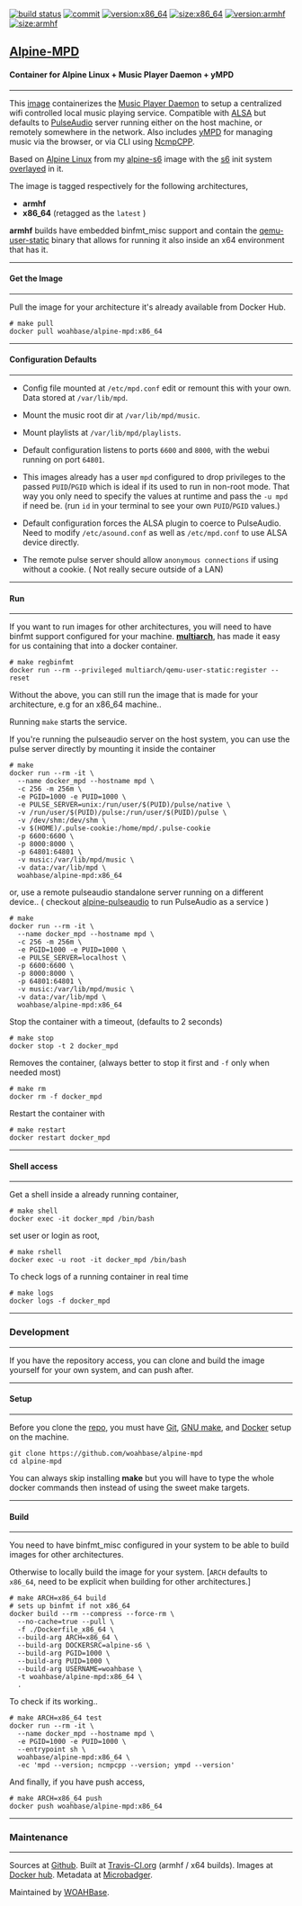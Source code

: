 [![build status][251]][232] [![commit][255]][231] [![version:x86_64][256]][235] [![size:x86_64][257]][235] [![version:armhf][258]][236] [![size:armhf][259]][236]

## [Alpine-MPD][234]
#### Container for Alpine Linux + Music Player Daemon + yMPD
---

This [image][233] containerizes the [Music Player Daemon][135] to
setup a centralized wifi controlled local music playing service.
Compatible with [ALSA][136] but defaults to [PulseAudio][137]
server running either on the host machine, or remotely somewhere
in the network. Also includes [yMPD][138] for managing music via
the browser, or via CLI using [NcmpCPP][139].

Based on [Alpine Linux][131] from my [alpine-s6][132] image with
the [s6][133] init system [overlayed][134] in it.

The image is tagged respectively for the following architectures,
* **armhf**
* **x86_64** (retagged as the `latest` )

**armhf** builds have embedded binfmt_misc support and contain the
[qemu-user-static][105] binary that allows for running it also inside
an x64 environment that has it.

---
#### Get the Image
---

Pull the image for your architecture it's already available from
Docker Hub.

```
# make pull
docker pull woahbase/alpine-mpd:x86_64
```

---
#### Configuration Defaults
---

* Config file mounted at `/etc/mpd.conf` edit or remount this
  with your own. Data stored at `/var/lib/mpd`.

* Mount the music root dir at `/var/lib/mpd/music`.

* Mount playlists at `/var/lib/mpd/playlists`.

* Default configuration listens to ports `6600` and `8000`, with
  the webui running on port `64801`.

* This images already has a user `mpd` configured to drop
  privileges to the passed `PUID`/`PGID` which is ideal if its
  used to run in non-root mode. That way you only need to specify
  the values at runtime and pass the `-u mpd` if need be. (run
  `id` in your terminal to see your own `PUID`/`PGID` values.)

* Default configuration forces the ALSA plugin to coerce to
  PulseAudio. Need to modify `/etc/asound.conf` as well as
  `/etc/mpd.conf` to use ALSA device directly.

* The remote pulse server should allow `anonymous connections` if
  using without a cookie. ( Not really secure outside of a LAN)

---
#### Run
---

If you want to run images for other architectures, you will need
to have binfmt support configured for your machine. [**multiarch**][104],
has made it easy for us containing that into a docker container.

```
# make regbinfmt
docker run --rm --privileged multiarch/qemu-user-static:register --reset
```

Without the above, you can still run the image that is made for your
architecture, e.g for an x86_64 machine..

Running `make` starts the service.

If you're running the pulseaudio server on the host system, you
can use the pulse server directly by mounting it inside the
container

```
# make
docker run --rm -it \
  --name docker_mpd --hostname mpd \
  -c 256 -m 256m \
  -e PGID=1000 -e PUID=1000 \
  -e PULSE_SERVER=unix:/run/user/$(PUID)/pulse/native \
  -v /run/user/$(PUID)/pulse:/run/user/$(PUID)/pulse \
  -v /dev/shm:/dev/shm \
  -v $(HOME)/.pulse-cookie:/home/mpd/.pulse-cookie
  -p 6600:6600 \
  -p 8000:8000 \
  -p 64801:64801 \
  -v music:/var/lib/mpd/music \
  -v data:/var/lib/mpd \
  woahbase/alpine-mpd:x86_64
```

or, use a remote pulseaudio standalone server running on
a different device.. ( checkout [alpine-pulseaudio][140] to run
PulseAudio as a service )

```
# make
docker run --rm -it \
  --name docker_mpd --hostname mpd \
  -c 256 -m 256m \
  -e PGID=1000 -e PUID=1000 \
  -e PULSE_SERVER=localhost \
  -p 6600:6600 \
  -p 8000:8000 \
  -p 64801:64801 \
  -v music:/var/lib/mpd/music \
  -v data:/var/lib/mpd \
  woahbase/alpine-mpd:x86_64
```

Stop the container with a timeout, (defaults to 2 seconds)

```
# make stop
docker stop -t 2 docker_mpd
```

Removes the container, (always better to stop it first and `-f`
only when needed most)

```
# make rm
docker rm -f docker_mpd
```

Restart the container with

```
# make restart
docker restart docker_mpd
```

---
#### Shell access
---

Get a shell inside a already running container,

```
# make shell
docker exec -it docker_mpd /bin/bash
```

set user or login as root,

```
# make rshell
docker exec -u root -it docker_mpd /bin/bash
```

To check logs of a running container in real time

```
# make logs
docker logs -f docker_mpd
```

---
### Development
---

If you have the repository access, you can clone and
build the image yourself for your own system, and can push after.

---
#### Setup
---

Before you clone the [repo][231], you must have [Git][101], [GNU make][102],
and [Docker][103] setup on the machine.

```
git clone https://github.com/woahbase/alpine-mpd
cd alpine-mpd
```
You can always skip installing **make** but you will have to
type the whole docker commands then instead of using the sweet
make targets.

---
#### Build
---

You need to have binfmt_misc configured in your system to be able
to build images for other architectures.

Otherwise to locally build the image for your system.
[`ARCH` defaults to `x86_64`, need to be explicit when building
for other architectures.]

```
# make ARCH=x86_64 build
# sets up binfmt if not x86_64
docker build --rm --compress --force-rm \
  --no-cache=true --pull \
  -f ./Dockerfile_x86_64 \
  --build-arg ARCH=x86_64 \
  --build-arg DOCKERSRC=alpine-s6 \
  --build-arg PGID=1000 \
  --build-arg PUID=1000 \
  --build-arg USERNAME=woahbase \
  -t woahbase/alpine-mpd:x86_64 \
  .
```

To check if its working..

```
# make ARCH=x86_64 test
docker run --rm -it \
  --name docker_mpd --hostname mpd \
  -e PGID=1000 -e PUID=1000 \
  --entrypoint sh \
  woahbase/alpine-mpd:x86_64 \
  -ec 'mpd --version; ncmpcpp --version; ympd --version'
```

And finally, if you have push access,

```
# make ARCH=x86_64 push
docker push woahbase/alpine-mpd:x86_64
```

---
### Maintenance
---

Sources at [Github][106]. Built at [Travis-CI.org][107] (armhf / x64 builds). Images at [Docker hub][108]. Metadata at [Microbadger][109].

Maintained by [WOAHBase][204].

[101]: https://git-scm.com
[102]: https://www.gnu.org/software/make/
[103]: https://www.docker.com
[104]: https://hub.docker.com/r/multiarch/qemu-user-static/
[105]: https://github.com/multiarch/qemu-user-static/releases/
[106]: https://github.com/
[107]: https://travis-ci.org/
[108]: https://hub.docker.com/
[109]: https://microbadger.com/

[131]: https://alpinelinux.org/
[132]: https://hub.docker.com/r/woahbase/alpine-s6
[133]: https://skarnet.org/software/s6/
[134]: https://github.com/just-containers/s6-overlay
[135]: https://www.musicpd.org/
[136]: https://www.alsa-project.org/
[137]: https://www.freedesktop.org/wiki/Software/PulseAudio/
[138]: https://github.com/notandy/ympd
[139]: https://github.com/arybczak/ncmpcpp
[140]: https://hub.docker.com/r/woahbase/alpine-pulseaudio

[201]: https://github.com/woahbase
[202]: https://travis-ci.org/woahbase/
[203]: https://hub.docker.com/u/woahbase
[204]: https://woahbase.online/

[231]: https://github.com/woahbase/alpine-mpd
[232]: https://travis-ci.org/woahbase/alpine-mpd
[233]: https://hub.docker.com/r/woahbase/alpine-mpd
[234]: https://woahbase.online/#/images/alpine-mpd
[235]: https://microbadger.com/images/woahbase/alpine-mpd:x86_64
[236]: https://microbadger.com/images/woahbase/alpine-mpd:armhf

[251]: https://travis-ci.org/woahbase/alpine-mpd.svg?branch=master

[255]: https://images.microbadger.com/badges/commit/woahbase/alpine-mpd.svg

[256]: https://images.microbadger.com/badges/version/woahbase/alpine-mpd:x86_64.svg
[257]: https://images.microbadger.com/badges/image/woahbase/alpine-mpd:x86_64.svg

[258]: https://images.microbadger.com/badges/version/woahbase/alpine-mpd:armhf.svg
[259]: https://images.microbadger.com/badges/image/woahbase/alpine-mpd:armhf.svg
